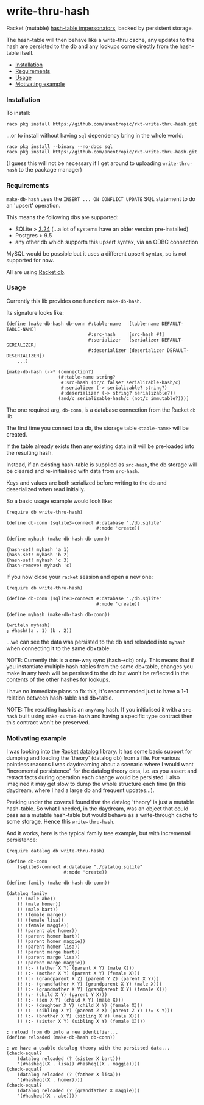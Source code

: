 # write-thru-hash
Racket (mutable) [hash-table impersonators](https://docs.racket-lang.org/reference/chaperones.html#%28def._%28%28quote._~23~25kernel%29._impersonate-hash%29%29), backed by persistent storage.

The hash-table will then behave like a write-thru cache, any updates to the hash are persisted to the db and any lookups come directly from the hash-table itself.

* [Installation](#installation)
* [Requirements](#requirements)
* [Usage](#usage)
* [Motivating example](#motivating-example)

### Installation

To install:
```
raco pkg install https://github.com/anentropic/rkt-write-thru-hash.git
```

...or to install without having `sql` dependency bring in the whole world:
```
raco pkg install --binary --no-docs sql
raco pkg install https://github.com/anentropic/rkt-write-thru-hash.git
```
(I guess this will not be necessary if I get around to uploading `write-thru-hash` to the package manager)

### Requirements

`make-db-hash` uses the `INSERT ... ON CONFLICT UPDATE` SQL statement to do an 'upsert' operation.

This means the following dbs are supported:
* SQLite > [3.24](https://phoronix.com/scan.php?page=news_item&px=SQLite-3.24-Released-UPSERT) (...a lot of systems have an older version pre-installed)
* Postgres > 9.5
* any other db which supports this upsert syntax, via an ODBC connection

MySQL would be possible but it uses a different upsert syntax, so is not supported for now.

All are using [Racket db](https://docs.racket-lang.org/db/).

### Usage

Currently this lib provides one function: `make-db-hash`.

Its signature looks like:
```racket
(define (make-db-hash db-conn #:table-name   [table-name DEFAULT-TABLE-NAME]
                              #:src-hash     [src-hash #f]
                              #:serializer   [serializer DEFAULT-SERIALIZER]
                              #:deserializer [deserializer DEFAULT-DESERIALIZER])
    ...)

[make-db-hash (->* (connection?)
                   (#:table-name string?
                    #:src-hash (or/c false? serializable-hash/c)
                    #:serializer (-> serializable? string?)
                    #:deserializer (-> string? serializable?))
                   (and/c serializable-hash/c (not/c immutable?)))]
```

The one required arg, `db-conn`, is a database connection from the Racket `db` lib.

The first time you connect to a db, the storage table `<table-name>` will be created.

If the table already exists then any existing data in it will be pre-loaded into the resulting hash.

Instead, if an existing hash-table is supplied as `src-hash`, the db storage will be cleared and re-initialised with data from `src-hash`.

Keys and values are both serialized before writing to the db and deserialized when read initially.

So a basic usage example would look like:

```racket
(require db write-thru-hash)

(define db-conn (sqlite3-connect #:database "./db.sqlite"
                                 #:mode 'create))

(define myhash (make-db-hash db-conn))

(hash-set! myhash 'a 1)
(hash-set! myhash 'b 2)
(hash-set! myhash 'c 3)
(hash-remove! myhash 'c)
```

If you now close your `racket` session and open a new one:
```racket
(require db write-thru-hash)

(define db-conn (sqlite3-connect #:database "./db.sqlite"
                                 #:mode 'create))

(define myhash (make-db-hash db-conn))

(writeln myhash)
; #hash((a . 1) (b . 2))
```
...we can see the data was persisted to the db and reloaded into `myhash` when connecting it to the same db+table.

NOTE: Currently this is a one-way sync (hash->db) only. This means that if you instantiate multiple hash-tables from the same db+table, changes you make in any hash will be persisted to the db but won't be reflected in the contents of the other hashes for lookups.

I have no immediate plans to fix this, it's recommended just to have a 1-1 relation between hash-table and db+table.

NOTE: The resulting hash is an `any/any` hash. If you initialised it with a `src-hash` built using `make-custom-hash` and having a specific type contract then this contract won't be preserved.

### Motivating example

I was looking into the [Racket datalog](https://docs.racket-lang.org/datalog/) library. It has some basic support for dumping and loading the 'theory' (datalog db) from a file. For various pointless reasons I was daydreaming about a scenario where I would want "incremental persistence" for the datalog theory data, i.e. as you assert and retract facts during operation each change would be persisted. I also imagined it may get slow to dump the whole structure each time (in this daydream, where I had a large db and frequent updates...).

Peeking under the covers I found that the datalog 'theory' is just a mutable hash-table.  So what I needed, in the daydream, was an object that could pass as a mutable hash-table but would behave as a write-through cache to some storage. Hence this `write-thru-hash`.

And it works, here is the typical family tree example, but with incremental persistence:

```racket
(require datalog db write-thru-hash)

(define db-conn
    (sqlite3-connect #:database "./datalog.sqlite"
                     #:mode 'create))

(define family (make-db-hash db-conn))

(datalog family
    (! (male abe))
    (! (male homer))
    (! (male bart))
    (! (female marge))
    (! (female lisa))
    (! (female maggie))
    (! (parent abe homer))
    (! (parent homer bart))
    (! (parent homer maggie))
    (! (parent homer lisa))
    (! (parent marge bart))
    (! (parent marge lisa))
    (! (parent marge maggie))
    (! (:- (father X Y) (parent X Y) (male X)))
    (! (:- (mother X Y) (parent X Y) (female X)))
    (! (:- (grandparent X Z) (parent Y Z) (parent X Y)))
    (! (:- (grandfather X Y) (grandparent X Y) (male X)))
    (! (:- (grandmother X Y) (grandparent X Y) (female X)))
    (! (:- (child X Y) (parent Y X)))
    (! (:- (son X Y) (child X Y) (male X)))
    (! (:- (daughter X Y) (child X Y) (female X)))
    (! (:- (sibling X Y) (parent Z X) (parent Z Y) (!= X Y)))
    (! (:- (brother X Y) (sibling X Y) (male X)))
    (! (:- (sister X Y) (sibling X Y) (female X))))

; reload from db into a new identifier...
(define reloaded (make-db-hash db-conn))

; we have a usable datalog theory with the persisted data...
(check-equal?
    (datalog reloaded (? (sister X bart)))
    '(#hasheq((X . lisa)) #hasheq((X . maggie))))
(check-equal?
    (datalog reloaded (? (father X lisa)))
    '(#hasheq((X . homer))))
(check-equal?
    (datalog reloaded (? (grandfather X maggie)))
    '(#hasheq((X . abe))))
```
